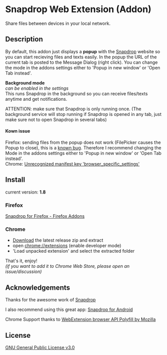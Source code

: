# Snapdrop Web Extension (Addon)
Share files between devices in your local network.

## Description
By default, this addon just displays a <b>popup</b> with the <a href="https://Snapdrop.net/" target="_blank">Snapdrop</a> website so you can start recieving files and texts easily. In the popup the URL of the current tab is posted to the Message Dialog (right click).
You can change the mode in the addons settings either to 'Popup in new window' or 'Open Tab instead'.

<b>Background mode</b>
<br>
<i>can be enabled in the settings</i>
<br>
This runs Snapdrop in the background so you can receive files/texts anytime and get notifications.

ATTENTION:
make sure that Snapdrop is only running once.
(The background service will stop running if Snapdrop is opened in any tab, just make sure not to open Snapdrop in several tabs)

#### Kown issue
Firefox: sending files from the popup does not work (FilePicker causes the Popup to close), this is a <a href="https://bugzilla.mozilla.org/show_bug.cgi?id=1292701" target="_blank">known bug</a>. Therefore I recommend changing the Mode in the addons settings either to 'Popup in new window' or 'Open Tab instead'.
</br>
Chrome: <a href="https://github.com/ueen/SnapdropFirefoxAddon/issues/23" target="_blank">Unrecognized manifest key 'browser_specific_settings'</a>

## Install
current version: <b>1.8</b>

### Firefox
<a href="https://addons.mozilla.org/de/firefox/addon/snapdrop-for-firefox/" target="_blank">Snapdrop for Firefox - Firefox Addons</a>

### Chrome
- <a href="https://github.com/ueen/SnapdropFirefoxAddon/releases/" target="_blank">Download</a> the latest release zip and extract
- open <a href="chrome://extensions/" target="_blank">chrome://extensions</a> (enable developer mode)
- 'Load unpacked extension' and select the extracted folder

That's it, enjoy!
</br><i>(if you want to add it to Chrome Web Store, please open an issue/discussion)</i>

## Acknowledgements
Thanks for the awesome work of <a href="https://github.com/RobinLinus/snapdrop" target="_blank">Snapdrop</a>

I also recommend using this great app: <a href="https://github.com/fm-sys/snapdrop-android" target="_blank">Snapdrop for Android</a>

Chrome Support thanks to <a href="https://github.com/mozilla/webextension-polyfill" target="_blank">WebExtension browser API Polyfill by Mozilla</a>

## License
<a href='https://github.com/ueen/SnapdropFirefoxAddon/blob/main/LICENSE'>GNU General Public License v3.0</a>
